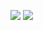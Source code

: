
<a href="https://soju.studio"><img src="https://img.shields.io/badge/-soju.studio-000000?style=flat&logoColor=white"/></a>
<a href="mailto:office@soju.studio"><img src="https://img.shields.io/badge/-office@soju.studio-000000?style=flat&logo=Gmail&logoColor=white"/></a>
